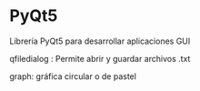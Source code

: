 # PyQt5
Librería PyQt5 para desarrollar aplicaciones GUI

qfiledialog : Permite abrir y guardar archivos .txt

graph: gráfica circular o de pastel
